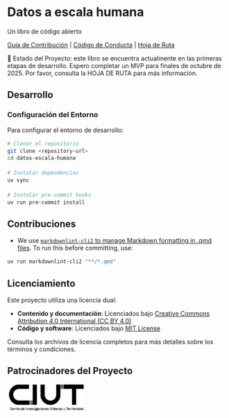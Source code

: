 # Datos a escala humana

Un libro de código abierto

[Guía de Contribución](/project/CONTRIBUTING.md) |
[Código de Conducta](/project/CODE_OF_CONDUCT.md) |
[Hoja de Ruta](/project/ROADMAP.md)

🚧 Estado del Proyecto: este libro se encuentra actualmente en las primeras
etapas de desarrollo. Espero completar un MVP para finales de octubre de
2025. Por favor, consulta la HOJA DE RUTA para más información.

## Desarrollo

### Configuración del Entorno

Para configurar el entorno de desarrollo:

```bash
# Clonar el repositorio
git clone <repository-url>
cd datos-escala-humana

# Instalar dependencias
uv sync

# Instalar pre-commit hooks
uv run pre-commit install
```

## Contribuciones

- We use [`markdownlint-cli2` to manage Markdown formatting in .qmd files](https://github.com/DavidAnson/markdownlint-cli2). To run this before committing, use:

```bash
uv run markdownlint-cli2 "**/*.qmd"
```

## Licenciamiento

Este proyecto utiliza una licencia dual:

- **Contenido y documentación**: Licenciados bajo
  [Creative Commons Attribution 4.0 International (CC BY 4.0)](/LICENSE-CC-BY-4.0)
- **Código y software**: Licenciados bajo [MIT License](/LICENSE-MIT)

Consulta los archivos de licencia completos para más detalles sobre los
términos y condiciones.

## Patrocinadores del Proyecto

[![Logo CIUT](public/ciut-logo.png)](https://ciut.fau.unlp.edu.ar/)
